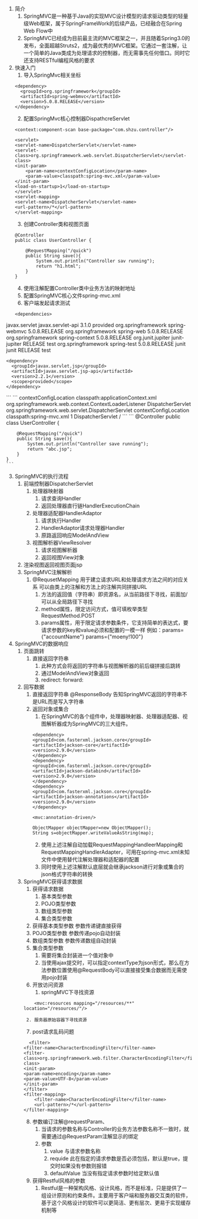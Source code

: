 1. 简介
    1. SpringMVC是一种基于Java的实现MVC设计模型的请求驱动类型的轻量级Web框架，属于SpringFrameWork的后续产品，已经融合在Spring Web Flow中
    2. SpringMVC已经成为目前最主流的MVC框架之一，并且随着Spring3.0的发布，全面超越Struts2，成为最优秀的MVC框架。它通过一套注解，让一个简单的Java类成为处理请求的控制器，而无需事先任何借口。同时它还支持RESTful编程风格的要求
2. 快速入门
    1. 导入SpringMvc相关坐标
    ```
    <dependency>
      <groupId>org.springframework</groupId>
      <artifactId>spring-webmvc</artifactId>
      <version>5.0.8.RELEASE</version>
    </dependency>
    ```
    2. 配置SpringMvc核心控制器DispathcreServlet
    ```
    <context:component-scan base-package="com.shzu.controller"/>
    ```
    ```
    <servlet>
    <servlet-name>DispatcherServlet</servlet-name>
    <servlet-class>org.springframework.web.servlet.DispatcherServlet</servlet-class>
    <init-param>
        <param-name>contextConfigLocation</param-name>
        <param-value>classpath:spring-mvc.xml</param-value>
    </init-param>
    <load-on-startup>1</load-on-startup>
    </servlet>
    <servlet-mapping>
    <servlet-name>DispatcherServlet</servlet-name>
    <url-pattern>/*</url-pattern>
    </servlet-mapping>
    ```
    3. 创建Controller类和视图页面
    ```
    @Controller
    public class UserController {

        @RequestMapping("/quick")
        public String save(){
            System.out.println("Controller sav running");
            return "h1.html";
        }
    }
    ```
    4. 使用注解配置Controller类中业务方法的映射地址
    5. 配置SpringMVC核心文件spring-mvc.xml
    6. 客户端发起请求测试
    ```
    <dependencies>
  <dependency>
    <groupId>javax.servlet</groupId>
    <artifactId>javax.servlet-api</artifactId>
    <version>3.1.0</version>
    <scope>provided</scope>
  </dependency>
    <dependency>
      <groupId>org.springframework</groupId>
      <artifactId>spring-webmvc</artifactId>
      <version>5.0.8.RELEASE</version>
    </dependency>
    <dependency>
      <groupId>org.springframework</groupId>
      <artifactId>spring-web</artifactId>
      <version>5.0.8.RELEASE</version>
    </dependency>
    <dependency>
      <groupId>org.springframework</groupId>
      <artifactId>spring-context</artifactId>
      <version>5.0.8.RELEASE</version>
    </dependency>
    <dependency>
      <groupId>org.junit.jupiter</groupId>
      <artifactId>junit-jupiter</artifactId>
      <version>RELEASE</version>
      <scope>test</scope>
    </dependency>
    <dependency>
      <groupId>org.springframework</groupId>
      <artifactId>spring-test</artifactId>
      <version>5.0.8.RELEASE</version>
    </dependency>
    <dependency>
      <groupId>junit</groupId>
      <artifactId>junit</artifactId>
      <version>RELEASE</version>
      <scope>test</scope>
    </dependency>

    <dependency>
      <groupId>javax.servlet.jsp</groupId>
      <artifactId>javax.servlet.jsp-api</artifactId>
      <version>2.2.1</version>
      <scope>provided</scope>
    </dependency>
  </dependencies>
    ```
    ```
    <context-param>
        <param-name>contextConfigLocation</param-name>
        <param-value>classpath:applicationContext.xml</param-value>
    </context-param>
    <listener>
        <listener-class>org.springframework.web.context.ContextLoaderListener</listener-class>
    </listener>
    <servlet>
        <servlet-name>DispatcherServlet</servlet-name>
        <servlet-class>org.springframework.web.servlet.DispatcherServlet</servlet-class>
        <init-param>
        <param-name>contextConfigLocation</param-name>
        <param-value>classpath:spring-mvc.xml</param-value>
        </init-param>
        <load-on-startup>1</load-on-startup>
    </servlet>
    <servlet-mapping>
        <servlet-name>DispatcherServlet</servlet-name>
        <url-pattern>/</url-pattern>
    </servlet-mapping>
    ```
    ```
    @Controller
    public class UserController {

        @RequestMapping("/quick")
        public String save(){
            System.out.println("Controller save running");
            return "abc.jsp";
        }
    }
    ```
3. SpringMVC的执行流程
    1. 前端控制器DispatcherServlet
        1. 处理器映射器
            1. 请求查询Handler
            2. 返回处理器直行链HandlerExecutionChain
        2. 处理器适配器HandlerAdaptor
            1. 请求执行Handler
            2. HandlerAdaptor请求处理器Handler
            3. 原路返回响应ModelAndView
        3. 视图解析器ViewResolver
            1. 请求视图解析器
            2. 返回视图View对象
    2. 渲染视图返回视图页面jsp
    3. SpringMVC注解解析
        1. @RequsetMapping 用于建立请求URL和处理请求方法之间的对应关系 可以由类上的注解和方法上的注解共同拼接URL
            1. 方法的返回值（字符串）即资源名，从当前路径下寻找，前面加/可以从全局路径下寻找
            2. method属性，限定访问方式，值可填枚举类型RequestMethod.POST
            3. params属性，用于限定请求参数条件，它支持简单的表达式，要请求参数的key和value必须和配置的一模一样
                例如：params={"accountName"} params={"moeny!100"}
4. SpringMVC的数据响应
    1. 页面跳转
        1. 直接返回字符串
            1. 此种方式会将返回的字符串与视图解析器的前后缀拼接后跳转
            2. 通过ModelAndView对象返回
            3. redirect: forward:
    2. 回写数据
        1. 直接返回字符串
            @ResponseBody 告知SpringMVC返回的字符串不是URL而是写入字符串
        2. 返回对象或集合
            1. 在SpringMVC的各个组件中，处理器映射器、处理器适配器、视图解析器成为SpringMVC的三大组件。
            ```
            <dependency>
            <groupId>com.fasterxml.jackson.core</groupId>
            <artifactId>jackson-core</artifactId>
            <version>2.9.0</version>
            </dependency>
            <dependency>
            <groupId>com.fasterxml.jackson.core</groupId>
            <artifactId>jackson-databind</artifactId>
            <version>2.9.0</version>
            </dependency>
            <dependency>
            <groupId>com.fasterxml.jackson.core</groupId>
            <artifactId>jackson-annotations</artifactId>
            <version>2.9.0</version>
            </dependency>

            <mvc:annotation-driven/>

            ObjectMapper objectMapper=new ObjectMapper();
            String s=objectMapper.writeValueAsString(map);
            ```
            2. 使用上述注解自动加载RequestMappingHandleerMapping和RequestMappingHandlerAdapter，可用在spring-mvc.xml未知文件中使用替代注解处理器和适配器的配置
            3. 同时使用上述注解默认底层就会继承jackson进行对象或集合的json格式字符串的转换
    3. SpringMVC获得请求数据
        1. 获得请求数据
            1. 基本类型参数
            2. POJO类型参数
            3. 数组类型参数
            4. 集合类型参数
        2. 获得基本类型参数
            参数传递键直接获得
        3. POJO类型参数
            参数传递pojo自动封装
        4. 数组类型参数
            参数传递数组自动封装
        5. 集合类型参数
            1. 需要将集合封装进一个值对象中
            2. 当使用ajax提交时，可以指定contextType为json形式，那么在方法参数位置使用@RequestBody可以直接接受集合数据而无需使用pojo封装
        6. 开放访问资源
            1. springMVC下寻找资源
        ```
            <mvc:resources mapping="/resources/**" location="/resources/"/>
        ```
            2. 服务器原始容器下寻找资源
        7. post请求乱码问题
        ```
          <filter>
        <filter-name>CharacterEncodingFilter</filter-name>
        <filter-class>org.springframework.web.filter.CharacterEncodingFilter</filter-class>
        <init-param>
        <param-name>encoding</param-name>
        <param-value>UTF-8</param-value>
        </init-param>
        </filter>
        <filter-mapping>
            <filter-name>CharacterEncodingFilter</filter-name>
            <url-pattern>/*</url-pattern>
        </filter-mapping>
        ```
        8. 参数编订注解@requestParam、
            1. 当请求的参数名称与Controller的业务方法参数名称不一致时，就需要通过@RequestParam注解显示的绑定
            2. 参数
                1. value 与请求参数名称
                2. requide 此在指定的请求参数是否必须包括，默认是true，提交时如果没有参数则报错
                3. defaultValue 当没有指定请求参数时给定默认值
        9. 获得Restful风格的参数
            1. Restful是一种架构风格、设计风格，而不是标准，只是提供了一组设计原则和约束条件。主要用于客户端和服务器交互类的软件，基于这个风格设计的软件可以更简洁、更有层次、更易于实现缓存机制等